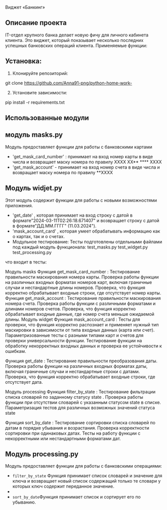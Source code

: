Виджет «Банкинг»
## Описание проекта
IT-отдел крупного банка делает новую фичу для личного кабинета клиента. Это виджет, который показывает несколько последних успешных банковских операций клиента. 
Применяемые функции:
## Установка:

1. Клонируйте репозиторий:

git clone https://github.com/Anna91-png/python-home-work-

2. Установите зависимости:

pip install -r requirements.txt
##  Использованные модули 
## модуль masks.py
Модуль предоставляет функции для работы с банковскими картами 
- 'get_mask_card_number' : принимает на вход номер карты в виде числа и возвращает маску номера по правилу 
XXXX XX** **** XXXX
- 'get_mask_account' - принимает на вход номер счета в виде числа и возвращает маску номера по правилу 
**XXXX

## Модуль widjet.py
Этот модуль  содержит функции для работы с новыми возможностями приложения.
- 'get_date' , которая принимает на вход строку с датой в формате"2024-03-11T02:26:18.671407" и возвращает строку с датой в формате"ДД.ММ.ГГГГ" (11.03.2024").
 - 'mask_account_card' , которая умеет обрабатывать информацию как о картах, так и о счетах.
 - Модульное тестирование:
Тесты подготовлены отдельными файлами под каждый модуль функционала:
test_masks.py
test_widget.py
test_processing.py

что входит в тесты:

Модуль masks
Функция 
get_mask_card_number
:
Тестирование правильности маскирования номера карты.
Проверка работы функции на различных входных форматах номеров карт, включая граничные случаи и нестандартные длины номеров.
Проверка, что функция корректно обрабатывает входные строки, где отсутствует номер карты.
Функция 
get_mask_account
:
Тестирование правильности маскирования номера счета.
Проверка работы функции с различными форматами и длинами номеров счетов.
Проверка, что функция корректно обрабатывает входные данные, где номер счета меньше ожидаемой длины.
Модуль widget
Функция 
mask_account_card
:
Тесты для проверки, что функция корректно распознает и применяет нужный тип маскировки в зависимости от типа входных данных (карта или счет).
Параметризованные тесты с разными типами карт и счетов для проверки универсальности функции.
Тестирование функции на обработку некорректных входных данных и проверка ее устойчивости к ошибкам.

Функция 
get_date
:
Тестирование правильности преобразования даты.
Проверка работы функции на различных входных форматах даты, включая граничные случаи и нестандартные строки с датами.
Проверка, что функция корректно обрабатывает входные строки, где отсутствует дата.

Модуль processing
Функция 
filter_by_state
:
Тестирование фильтрации списка словарей по заданному статусу 
state
.
Проверка работы функции при отсутствии словарей с указанным статусом 
state
 в списке.
Параметризация тестов для различных возможных значений статуса
state


Функция 
sort_by_date
:
Тестирование сортировки списка словарей по датам в порядке убывания и возрастания.
Проверка корректности сортировки при одинаковых датах.
Тесты на работу функции с некорректными или нестандартными форматами дат.

## Модуль processing.py
Модуль предоставляет функции для работы с банковскими операциями:

- `filter_by_state` Функция принимает список словарей и значение для ключа и возвращает новый
    список содержащий только те словари у которых ключ содержит переданное значение.
- 
- `sort_by_date`Функция принимает список и сортирует его по убыванию.
